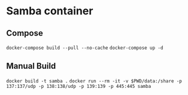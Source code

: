 # Samba container

## Compose
`docker-compose build --pull --no-cache`
`docker-compose up -d`

## Manual Build
`docker build -t samba .`
`docker run --rm -it -v $PWD/data:/share -p 137:137/udp -p 138:138/udp -p 139:139 -p 445:445 samba`
